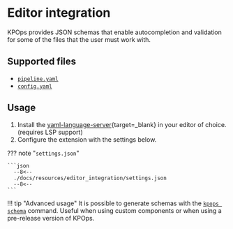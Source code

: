 # Editor integration

KPOps provides JSON schemas that enable autocompletion and validation for some of the files that the user must work with.

## Supported files

- [`pipeline.yaml`](../../resources/pipeline-components/pipeline.md)
- [`config.yaml`](../core-concepts/config.md)

## Usage

1. Install the
[yaml-language-server](https://github.com/redhat-developer/yaml-language-server#clients){target=_blank} in your editor of choice. (requires LSP support)
2. Configure the extension with the settings below.

??? note "`settings.json`"

    ```json
      --8<--
      ./docs/resources/editor_integration/settings.json
      --8<--
    ```

!!! tip "Advanced usage"
    It is possible to generate schemas with the [`kpops schema`](./cli-commands.md#kpops-schema) command. Useful when using custom components or when using a pre-release version of KPOps.
